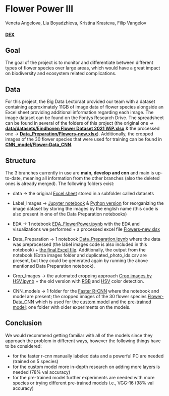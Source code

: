 # Flower Power III 
Veneta Angelova, Lia Boyadzhieva, Kristina Krasteva, Filip Vangelov
#### [DEX](https://dex.software/project/details/172-Flower-Power-III)

## Goal 
The goal of the project is to monitor and differentiate between different types of flower species over large areas, which would have a great impact on biodiversity and ecosystem related complications. 

## Data
For this project, the Big Data Lectoraat provided our team with a dataset containing approximately 11GB of image data of flower species alongside an Excel sheet providing additional information regarding each image. The image dataset can be found on the Fontys Research Drive. The spreadsheet can be found in several of the folders of this project (the original one -> [**data/datasets/Eindhoven Flower Dataset 2021 WiP.xlsx**](https://github.com/krisxtinaa/flower-power/blob/main/data/datasets/Eindhoven%20Flower%20Dataset%202021%20WiP.xlsx) & the processed one -> [**Data_Preparation/Flowers-new.xlsx**](https://github.com/krisxtinaa/flower-power/blob/main/Data_Preparation/Flowers-new.xlsx)). Additionally, the cropped images of the 30 flower species that were used for training can be found in [**CNN_model/Flower-Data_CNN**](https://github.com/krisxtinaa/flower-power/tree/main/CNN_models/Flower-Data_CNN).

## Structure 
The 3 branches currently in use are **main, develop and cnn** and main is up-to-date, meaning all information from the other branches (also the deleted ones is already merged). The following folders exist: 
- data -> the original [Excel sheet](https://github.com/krisxtinaa/flower-power/blob/main/data/datasets/Eindhoven%20Flower%20Dataset%202021%20WiP.xlsx) stored in a subfolder called datasets

- Label_Images -> [Jupyter notebook](https://github.com/krisxtinaa/flower-power/blob/main/Label_Images/image_labeling_prototype.ipynb) & [Python version](https://github.com/krisxtinaa/flower-power/blob/main/Label_Images/image_labeling.py) for reorganizing the image dataset by storing the images by the english name (this code is also present in one of the Data Preparation notebooks) 

- EDA -> 1 notebook [EDA_FlowerPower.ipynb](https://github.com/krisxtinaa/flower-power/blob/main/EDA/EDA_FlowerPower.ipynb) with the EDA and visualizations we performed + a processed excel file [Flowers-new.xlsx](https://github.com/krisxtinaa/flower-power/blob/main/EDA/Flowers-new.xlsx)

- Data_Preparation -> 1 notebook [Data_Preparation.ipynb](https://github.com/krisxtinaa/flower-power/blob/main/Data_Preparation/Data_Preparation.ipynb) where the data was preprocessed (the label images code is also included in this notebook) + [the final Excel file](https://github.com/krisxtinaa/flower-power/blob/main/Data_Preparation/Flowers-new.xlsx). Additionally, the output from the notebook (Extra images folder and duplicated_photo_ids.csv are present, but they could be generated again by running the above mentioned Data Preparation notebook). 

- Crop_Images -> the automated cropping approach [Crop images by HSV.ipynb](https://github.com/krisxtinaa/flower-power/blob/main/Crop_Images/Crop%20images%20by%20HSV.ipynb) + the old version with [RGB](https://github.com/krisxtinaa/flower-power/blob/main/Crop_Images/crop_images_F.ipynb) and [HSV](https://github.com/krisxtinaa/flower-power/blob/main/Crop_Images/crop_images_D.ipynb) color detection. 

- CNN_models -> 1 folder for the [Faster R-CNN](https://github.com/krisxtinaa/flower-power/tree/main/CNN_models/Faster%20R-CNN) where the notebook and model are present; the cropped images of the 30 flower species [Flower-Data_CNN](https://github.com/krisxtinaa/flower-power/tree/main/CNN_models/Flower-Data_CNN) which is used for the [custom model](https://github.com/krisxtinaa/flower-power/blob/main/CNN_models/CNN%20on%2030%20flowers.ipynb) and the [pre-trained model](https://github.com/krisxtinaa/flower-power/blob/main/CNN_models/CNN_pretrained.ipynb); one folder with older experiments on the models.

## Conclusion 
We would recommend getting familiar with all of the models since they approach the problem in different ways, however the following things have to be considered:
 - for the faster r-cnn manually labeled data and a powerful PC are needed (trained on 5 species) 
 - for the custom model more in-depth research on adding more layers is needed (78% val accuracy)
 - for the pre-trained model further experiments are needed with more species or trying different pre-trained models i.e., VGG-16 (98% val accuracy)
